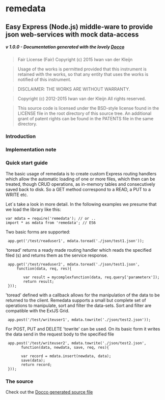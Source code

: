 remedata
========

## Easy Express (Node.js) middle-ware to provide json web-services with mock data-access

##### v 1.0.0 - Documentation generated with the lovely [Docco](http://jashkenas.github.com/docco/)

> Fair License (Fair)
> Copyright (c) 2015 Iwan van der Kleijn

> Usage of the works is permitted provided that this instrument is retained with the works, 
> so that any entity that uses the works is notified of this instrument.

> DISCLAIMER: THE WORKS ARE WITHOUT WARRANTY.

> Copyright (c) 2012-2015 Iwan van der Kleijn
> All rights reserved.

>This source code is licensed under the BSD-style license found in the LICENSE file in the root directory of this source tree. An additional grant of patent rights can be found in the PATENTS file in the same directory.

### Introduction

### Implementation note

### Quick start guide

The basic usage of remedata is to create custom Express routing handlers which allow the automatic loading of one 
or more files, which then can be treated, though CRUD operations, as in-memory tables and consecutively saved back to
disk. So a GET method correspond to a READ, a PUT to a WRITE etc.

Let´s take a look in more detail. In the following examples we presume that we load the library like this:
 
    var mdata = require('remedata'); // or ..
    import * as mdata from 'remedata'; // ES6
     
Two basic forms are supported: 

     app.get('/test/readuser1', mdata.toread('./json/test1.json'));

'toread' returns a ready made routing handler which reads the specified filed (s) and returns them as the service response.
     
     app.get('/test/readuser2', mdata.toread('./json/test1.json', 
         function(data, req, res){
    
            var result = mycomplexfunction(data, req.query['parameterx']);
            return result;
     }));
  
'toread' defined with a callback allows for the manipulation of the data to be returned to the client. Remedata supports a small but complete
set of operations to manipulate, sort and filter the data-sets. Sort and filter are compatible with the ExtJS Grid.   

     app.post('/test/writeuser1', mdata.towrite('./json/test2.json'));
  
For POST, PUT and DELETE 'towrite' can be used. On its basic form it writes the data send in the request body to the specified file  
 
     app.post('/test/writeuser2', mdata.towrite('./json/test2.json', 
           function(data, newdata, save, req, res){
       
           var record = mdata.insert(newdata, data);
           save(data);
           return record;
     }));

### The source

Check out the [Docco generated source file](http://soyrochus.github.com/remedata/)
